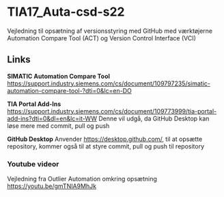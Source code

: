 # TIA17_Auta-csd-s22
Vejledning til opsætning af versionsstyring med GitHub med værktøjerne Automation Compare Tool (ACT) og Version Control Interface (VCI)

## Links
**SIMATIC Automation Compare Tool** https://support.industry.siemens.com/cs/document/109797235/simatic-automation-compare-tool-?dti=0&lc=en-DO

**TIA Portal Add-Ins** https://support.industry.siemens.com/cs/document/109773999/tia-portal-add-ins?dti=0&dl=en&lc=it-WW
Denne vil udgå, da GitHub Desktop kan løse mere med commit, pull og push

**GitHub Desktop**
Anvender https://desktop.github.com/, til at opsætte repository, kommer også til at styre commit, pull og push til repository

### Youtube videor 
Vejledning fra Outlier Automation omkring opsætning https://youtu.be/gmTNIA9MhJk

